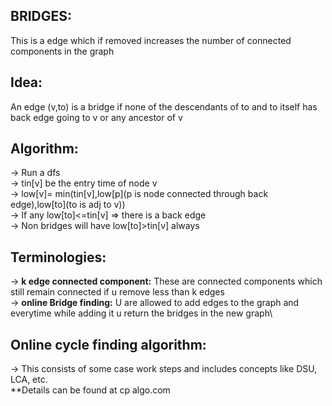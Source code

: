 **BRIDGES:**
--

This is a edge which if removed increases the number of connected components in the graph

**Idea:**
--

An edge (v,to) is a bridge if none of the descendants of to and to itself has back edge going to v or any ancestor of v 


**Algorithm:**
--

-> Run a dfs\
-> tin[v] be the entry time of node v\
-> low[v]= min(tin[v],low[p](p is node connected through back edge),low[to](to is adj to v))\
-> If any low[to]<=tin[v] => there is a back edge\
-> Non bridges will have low[to]>tin[v] always 

**Terminologies:**
--
-> **k edge connected component:** These are connected components which still remain connected if u remove less than k edges \
-> **online Bridge finding:** U are allowed to add edges to the graph and everytime while adding it u return the bridges in the new graph\


**Online cycle finding algorithm:**
--

-> This consists of some case work steps and includes concepts like DSU, LCA, etc. \
**Details can be found at cp algo.com
